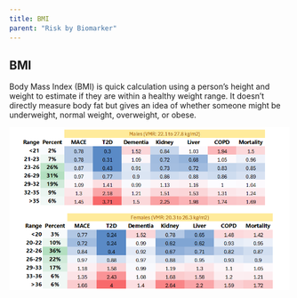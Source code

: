 ```yaml
---
title: BMI
parent: "Risk by Biomarker"
---
```



## BMI


Body Mass Index (BMI) is quick calculation using a person’s height and weight to estimate if they are within a healthy weight range. It doesn’t directly measure body fat but gives an idea of whether someone might be underweight, normal weight, overweight, or obese.


![BMIrr](/assets/images/rr_bmi.png)




